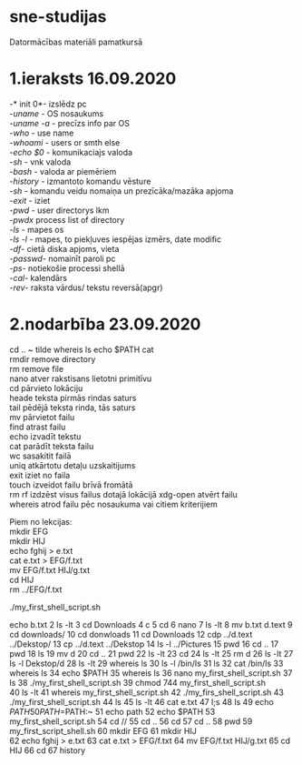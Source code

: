 # sne-studijas
Datormācības materiāli pamatkursā

# 1.ieraksts 16.09.2020

-* init 0*- izslēdz pc  
-*uname* - OS nosaukums    
-*uname -a*  - precīzs info par OS  
-*who* - use name  
-*whoami* - users or smth else  
-*echo $0* - komunikaciajs valoda  
-*sh*  - vnk valoda  
-*bash* - valoda ar piemēriem  
-*history* - izmantoto komandu vēsture  
-*sh* - komandu veidu nomaiņa un prezīcāka/mazāka apjoma  
-*exit* - iziet  
-*pwd* - user directorys lkm  
-*pwdx* process list of directory  
-*ls* - mapes os  
-*ls -l* - mapes, to piekļuves iespējas izmērs, date modific  
-*df*- cietā diska apjoms, vieta  
-*passwd*- nomainīt paroli pc  
-*ps*- notiekošie processi shellā    
-*cal*- kalendārs  
-*rev*- raksta vārdus/ tekstu reversā(apgr)  


# 2.nodarbība 23.09.2020
cd ..
~  tilde
whereis ls
echo $PATH
cat  
rmdir remove directory  
rm remove file  
nano  atver rakstisans lietotni primitīvu  
cd  pārvieto lokāciju  
heade  teksta pirmās rindas saturs  
tail  pēdējā teksta rinda, tās saturs   
mv pārvietot failu  
find atrast failu  
echo izvadīt tekstu  
cat parādīt teksta failu  
wc sasakitit failā  
uniq atkārtotu detaļu uzskaitijums  
exit iziet no faila  
touch izveidot failu brīvā fromātā  
rm rf izdzēst visus failus dotajā lokācijā
xdg-open atvērt failu  
whereis atrod failu pēc nosaukuma vai citiem kriterijiem  

Piem no lekcijas:  
mkdir EFG  
mkdir HIJ      
echo fghij > e.txt  
cat e.txt > EFG/f.txt  
mv EFG/f.txt HIJ/g.txt  
cd HIJ   
rm ../EFG/f.txt   

./my_first_shell_script.sh  


echo b.txt
    2  ls -lt
    3  cd Downloads
    4  c
    5  cd
    6  nano
    7  ls -lt
    8  mv b.txt d.text
    9  cd downloads/
   10  cd donwloads
   11  cd Downloads
   12  cdp ../d.text ../Dekstop/
   13  cp ../d.text ../Dekstop
   14   ls -l ../Pictures
   15  pwd
   16  cd ..
   17  pwd
   18  ls
   19   mv d
   20  cd ..
   21  pwd
   22  ls -lt
   23  cd
   24  ls -lt
   25  rm d
   26  ls -lt
   27  ls -l Dekstop/d
   28  ls -lt
   29  whereis ls
   30  ls -l /bin/ls
   31  ls
   32  cat /bin/ls
   33  whereis ls
   34  echo $PATH
   35  whereis ls
   36  nano my_first_shell_script.sh
   37  ls
   38   ./my_first_shell_script.sh
   39  chmod 744  my_first_shell_script.sh  
   40  ls -lt
   41  whereis my_first_shell_script.sh
   42  ./my_firs_shell_script.sh
   43  ./my_first_shell_script.sh
   44  ls
   45  ls -lt
   46  cat e.txt
   47  l;s
   48  ls
   49  echo $PATH
   50  PATH=$PATH:~
   51  echo path
   52  echo $PATH
   53  my_first_shell_script.sh
   54  cd //
   55  cd ..
   56  cd
   57  cd ..
   58  pwd
   59  my_first_script_shell.sh
   60  mkdir EFG
   61  mkdir HIJ    
   62  echo fghij > e.txt
   63  cat e.txt > EFG/f.txt
   64  mv EFG/f.txt HIJ/g.txt
   65  cd HIJ
   66  cd
   67  history

